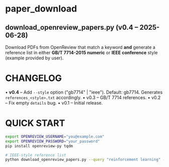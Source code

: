 # paper_download

 download_openreview_papers.py (v0.4 – 2025-06-28)
 -------------------------------------------------
 Download PDFs from OpenReview that match a keyword **and** generate a
 reference list in either **GB/T 7714-2015 numeric** or **IEEE conference**
 style (example provided by user).

 CHANGELOG
 =========
 • **v0.4** – Add `--style` option ("gb7714" | "ieee").  Default: gb7714.
              Generates `references_<style>.txt` accordingly.
 • v0.3 – GB/T 7714 references.
 • v0.2 – Fix empty `details` bug.
 • v0.1 – Initial release.

 QUICK START
 ===========
 ```bash
 export OPENREVIEW_USERNAME="you@example.com"
 export OPENREVIEW_PASSWORD="your_password"
 pip install openreview-py tqdm

 # IEEE-style reference list
 python download_openreview_papers.py --query "reinforcement learning" --venues ICLR.cc/2025/Conference NeurIPS.cc/2024/Conference --style ieee --out papers
 ```